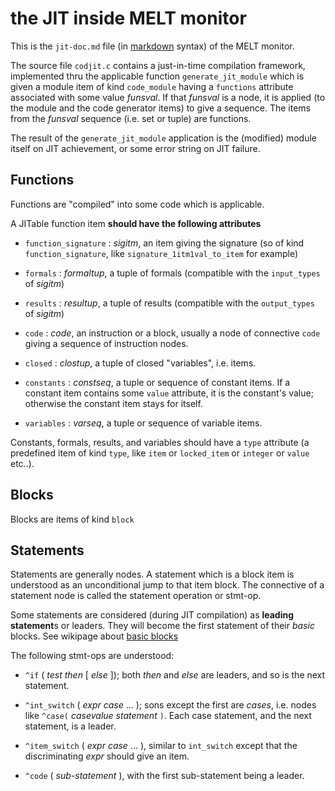 <!-- -*- Markdown -*- -->
# the JIT inside MELT monitor

This is the `jit-doc.md` file (in [markdown][markdown] syntax) of the MELT monitor.

The source file `codjit.c` contains a just-in-time compilation
framework, implemented thru the applicable function
`generate_jit_module` which is given a module item of kind
`code_module` having a `functions` attribute associated with some
value *funsval*. If that *funsval* is a node, it is applied (to the
module and the code generator items) to give a sequence. The items
from the *funsval* sequence (i.e. set or tuple) are functions.

The result of the `generate_jit_module` application is the (modified)
module itself on JIT achievement, or some error string on JIT failure.


## Functions

Functions are "compiled" into some code which is applicable.

A JITable function item **should have the following attributes**

* `function_signature` : *sigitm*, an item giving the signature (so of
  kind `function_signature`, like `signature_1itm1val_to_item` for
  example)

* `formals` : *formaltup*, a tuple of formals (compatible with the
  `input_types` of *sigitm*)

* `results` : *resultup*, a tuple of results (compatible with the
`output_types` of *sigitm*)

* `code` : *code*, an instruction or a block, usually a node of connective
`code` giving a sequence of instruction nodes.

* `closed` : *clostup*, a tuple of closed "variables", i.e. items.

* `constants` : *constseq*, a tuple or sequence of constant items. If
  a constant item contains some `value` attribute, it is the
  constant's value; otherwise the constant item stays for itself.

* `variables` : *varseq*, a tuple or sequence of variable items. 


Constants, formals, results, and variables should have a `type`
attribute (a predefined item of kind `type`, like `item` or
`locked_item` or `integer` or `value` etc..).


## Blocks
Blocks are items of kind `block`

## Statements

Statements are generally nodes. A statement which is a block item is
understood as an unconditional jump to that item block. The connective
of a statement node is called the statement operation or stmt-op.

Some statements are considered (during JIT compilation) as **leading
statement**s or leaders. They will become the first statement of their
*basic* blocks. See wikipage about [basic blocks][]

The following stmt-ops are understood:

* `^if` ( *test* *then* [ *else* ]); both *then* and *else* are
  leaders, and so is the next statement.

* `^int_switch` ( *expr* *case* ... ); sons except the first are
  *cases*, i.e. nodes like `^case(` *casevalue* *statement* `)`. Each
  case statement, and the next statement, is a leader.

* `^item_switch` ( *expr* *case* ... ), similar to `int_switch` except
that the discriminating *expr* should give an item.

* `^code` ( *sub-statement* ), with the first sub-statement being a
  leader.

[markdown]: http://daringfireball.net/projects/markdown/syntax
"markdown syntax"

[basic blocks]: http://en.wikipedia.org/wiki/Basic_block


